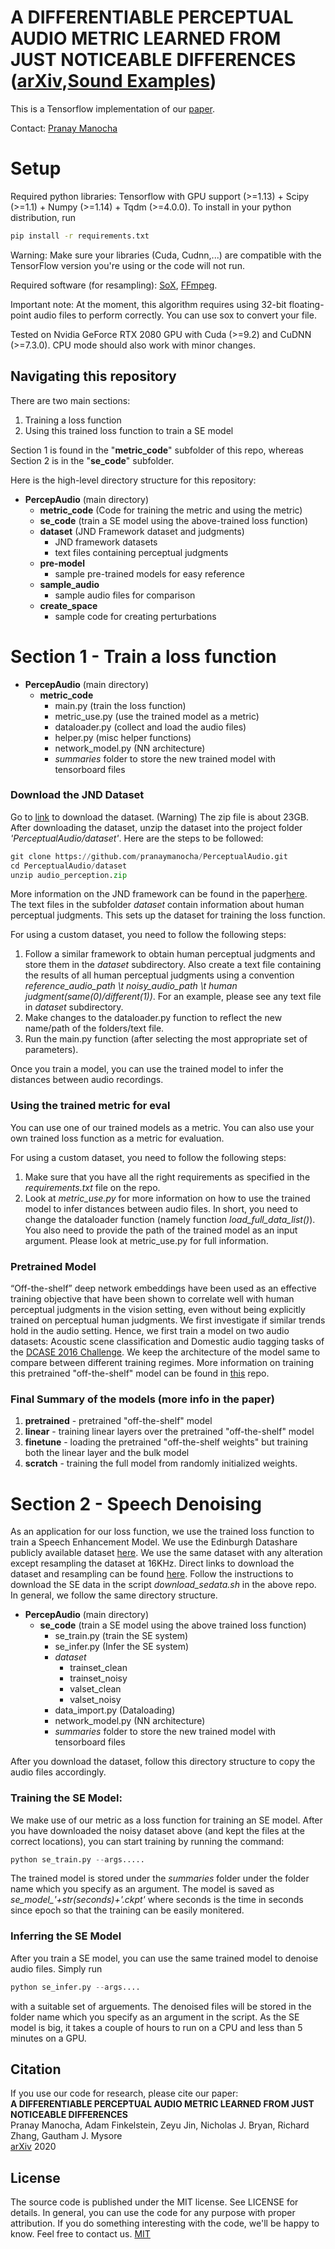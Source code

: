 # A DIFFERENTIABLE PERCEPTUAL AUDIO METRIC LEARNED FROM JUST NOTICEABLE DIFFERENCES ([arXiv](link),[Sound Examples](https://gfx.cs.princeton.edu/pubs/Manocha_2020_ADP/))

This is a Tensorflow implementation of our [paper](link).

Contact: [Pranay Manocha](https://www.cs.princeton.edu/~pmanocha/)

# Setup

Required python libraries: Tensorflow with GPU support (>=1.13) + Scipy (>=1.1) + Numpy (>=1.14) + Tqdm (>=4.0.0). To install in your python distribution, run

```bash
pip install -r requirements.txt
```
Warning: Make sure your libraries (Cuda, Cudnn,...) are compatible with the TensorFlow version you're using or the code will not run.

Required software (for resampling): [SoX](http://sox.sourceforge.net/), [FFmpeg](https://www.ffmpeg.org/).

Important note: At the moment, this algorithm requires using 32-bit floating-point audio files to perform correctly. You can use sox to convert your file.

Tested on Nvidia GeForce RTX 2080 GPU with Cuda (>=9.2) and CuDNN (>=7.3.0). CPU mode should also work with minor changes.

## Navigating this repository

There are two main sections:
1. Training a loss function
2. Using this trained loss function to train a SE model

Section 1 is found in the "**metric_code**" subfolder of this repo, whereas Section 2 is in the "**se_code**" subfolder.

Here is the high-level directory structure for this repository:

- **PercepAudio** (main directory)
   - **metric_code** (Code for training the metric and using the metric)
   - **se_code** (train a SE model using the above-trained loss function)
   - **dataset** (JND Framework dataset and judgments)
      - JND framework datasets
      - text files containing perceptual judgments
   - **pre-model**
      - sample pre-trained models for easy reference
   - **sample_audio**
      - sample audio files for comparison
   -  **create_space**
      - sample code for creating perturbations 

# Section 1 - Train a loss function

- **PercepAudio** (main directory)
   - **metric_code** 
      - main.py (train the loss function)
      - metric_use.py (use the trained model as a metric)
      - dataloader.py (collect and load the audio files)
      - helper.py (misc helper functions)
      - network_model.py (NN architecture)
      - *summaries* folder to store the new trained model with tensorboard files

### Download the JND Dataset

Go to [link](http://percepaudio.cs.princeton.edu/icassp2020_perceptual/audio_perception.zip) to download the dataset. (Warning) The zip file is about 23GB. After downloading the dataset, unzip the dataset into the project folder *'PerceptualAudio/dataset'*. Here are the steps to be followed:

```python
git clone https://github.com/pranaymanocha/PerceptualAudio.git
cd PerceptualAudio/dataset
unzip audio_perception.zip
```

More information on the JND framework can be found in the paper[here](link). The text files in the subfolder *dataset* contain information about human perceptual judgments. This sets up the dataset for training the loss function.

For using a custom dataset, you need to follow the following steps:
1. Follow a similar framework to obtain human perceptual judgments and store them in the *dataset* subdirectory. Also create a text file containing the results of all human perceptual judgments using a convention *reference_audio_path \t noisy_audio_path \t human judgment(same(0)/different(1))*.
For an example, please see any text file in *dataset* subdirectory. 
2. Make changes to the dataloader.py function to reflect the new name/path of the folders/text file. 
3. Run the main.py function (after selecting the most appropriate set of parameters). 

Once you train a model, you can use the trained model to infer the distances between audio recordings.

### Using the trained metric for eval
You can use one of our trained models as a metric. You can also use your own trained loss function as a metric for evaluation.

For using a custom dataset, you need to follow the following steps:
1. Make sure that you have all the right requirements as specified in the *requirements.txt* file on the repo.
2. Look at *metric_use.py* for more information on how to use the trained model to infer distances between audio files. In short, you need to change the dataloader function (namely function *load_full_data_list()*). You also need to provide the path of the trained model as an input argument. Please look at metric_use.py for full information. 


### Pretrained Model
“Off-the-shelf” deep network embeddings have been used as an effective training objective that have been shown to correlate well with human perceptual judgments in the vision setting, even without being
explicitly trained on perceptual human judgments. We first investigate if similar trends hold in the audio setting. Hence, we first train a model on two audio datasets: Acoustic scene classification and Domestic audio tagging tasks of the [DCASE 2016 Challenge](https://www.cs.tut.fi/sgn/arg/dcase2016/). We keep the architecture of the model same to compare between different training regimes. More information on training this pretrained "off-the-shelf" model can be found in [this](https://github.com/francoisgermain/SpeechDenoisingWithDeepFeatureLosses) repo.

### Final Summary of the models (more info in the paper)
1. **pretrained** - pretrained "off-the-shelf" model
2. **linear** -  training linear layers over the pretrained "off-the-shelf" model
3. **finetune** - loading the pretrained "off-the-shelf weights" but training both the linear layer and the bulk model
4. **scratch** - training the full model from randomly initialized weights.  


# Section 2 - Speech Denoising

As an application for our loss function, we use the trained loss function to train a Speech Enhancement Model. We use the Edinburgh Datashare publicly available dataset [here](https://datashare.is.ed.ac.uk/handle/10283/2791). We use the same dataset with any alteration except resampling the dataset at 16KHz.
Direct links to download the dataset and resampling can be found [here](https://github.com/francoisgermain/SpeechDenoisingWithDeepFeatureLosses). Follow the instructions to download the SE data in the script *download_sedata.sh* in the above repo. In general, we follow the same directory structure.

- **PercepAudio** (main directory)
   - **se_code** (train a SE model using the above trained loss function)
      - se_train.py (train the SE system)
      - se_infer.py (Infer the SE system)
      - *dataset*
        - trainset_clean
        - trainset_noisy
        - valset_clean
        - valset_noisy
      - data_import.py (Dataloading)
      - network_model.py (NN architecture)
      - *summaries* folder to store the new trained model with tensorboard files
      
After you download the dataset, follow this directory structure to copy the audio files accordingly.

### Training the SE Model:
We make use of our metric as a loss function for training an SE model. After you have downloaded the noisy dataset above (and kept the files at the correct locations), you can start training by running the command:
```python
python se_train.py --args.....
```
The trained model is stored under the *summaries* folder under the folder name which you specify as an argument. The model is saved as *se_model_'+str(seconds)+'.ckpt'* where seconds is the time in seconds since epoch so that the training can be easily monitered.

### Inferring the SE Model
After you train a SE model, you can use the same trained model to denoise audio files. Simply run 
```python
python se_infer.py --args....
```
with a suitable set of arguements. The denoised files will be stored in the folder name which you specify as an argument in the script. As the SE model is big, it takes a couple of hours to run on a CPU and less than 5 minutes on a GPU.

## Citation
If you use our code for research, please cite our paper: <br/>
**A DIFFERENTIABLE PERCEPTUAL AUDIO METRIC LEARNED FROM JUST NOTICEABLE DIFFERENCES<br/>**
Pranay Manocha, Adam Finkelstein, Zeyu Jin, Nicholas J. Bryan, Richard Zhang, Gautham J. Mysore <br/>
[arXiv](link) 2020

## License
The source code is published under the MIT license. See LICENSE for details. In general, you can use the code for any purpose with proper attribution. If you do something interesting with the code, we'll be happy to know. Feel free to contact us.
[MIT](https://choosealicense.com/licenses/mit/)
